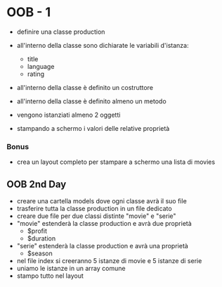 # OOB - 1

- definire una classe production
- all'interno della classe sono dichiarate le variabili d'istanza:
  - title
  - language
  - rating
- all'interno della classe è definito un costruttore
- all'interno della classe è definito almeno un metodo

- vengono istanziati almeno 2 oggetti
- stampando a schermo i valori delle relative proprietà

### Bonus
-  crea un layout completo per stampare a schermo una lista di movies

## OOB 2nd Day
- creare una cartella models dove ogni classe avrà il suo file
- trasferire tutta la classe production in un file dedicato
- creare due file per due classi distinte "movie" e "serie"
- "movie" estenderà la classe production e avrà due proprietà
  - $profit
  - $duration
- "serie" estenderà la classe production e avrà una proprietà
  - $season
- nel file index si creeranno 5 istanze di movie e 5 istanze di serie
- uniamo le istanze in un array comune
- stampo tutto nel layout